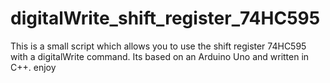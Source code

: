 # digitalWrite_shift_register_74HC595
This is a small script which allows you to use the shift register 74HC595 with a digitalWrite command. Its based on an Arduino Uno and written in C++. enjoy 
